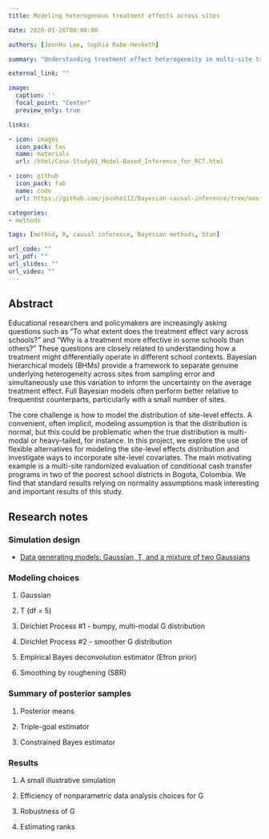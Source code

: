 ```yaml
---
title: Modeling heterogenous treatment effects across sites

date: 2020-01-26T00:00:00

authors: [JoonHo Lee, Sophia Rabe-Hesketh]

summary: "Understanding treatment effect heterogeneity in multi-site trials: A full Bayesian approach"

external_link: ""

image:
  caption: ''
  focal_point: "Center"
  preview_only: true

links:

- icon: images
  icon_pack: fas
  name: materials
  url: /html/Case-Study01_Model-Based_Inference_for_RCT.html

- icon: github
  icon_pack: fab
  name: code
  url: https://github.com/joonho112/Bayesian-causal-inference/tree/master

categories:
- methods

tags: [method, R, causal inference, Bayesian methods, Stan]

url_code: ""
url_pdf: ""
url_slides: ""
url_video: ""
---
```


## Abstract 

Educational researchers and policymakers are increasingly asking questions such as “To what extent does the treatment effect vary across schools?” and “Why is a treatment more effective in some schools than others?” These questions are closely related to understanding how a treatment might differentially operate in different school contexts. Bayesian hierarchical models (BHMs) provide a framework to separate genuine underlying heterogeneity across sites from sampling error and simultaneously use this variation to inform the uncertainty on the average treatment effect. Full Bayesian models often perform better relative to frequentist counterparts, particularly with a small number of sites.

The core challenge is how to model the distribution of site-level effects. A convenient, often implicit, modeling assumption is that the distribution is normal, but this could be problematic when the true distribution is multi-modal or heavy-tailed, for instance. In this project, we explore the use of flexible alternatives for modeling the site-level effects distribution and investigate ways to incorporate site-level covariates. The main motivating example is a multi-site randomized evaluation of conditional cash transfer programs in two of the poorest school districts in Bogota, Colombia. We find that standard results relying on normality assumptions mask interesting and important results of this study.



## Research notes

### Simulation design

- [Data generating models: Gaussian, T, and a mixture of two Gaussians](/html/Simulation-data-generation.html)


### Modeling choices

1. Gaussian 

2. T (df = 5)

3. Dirichlet Process #1 - bumpy, multi-modal G distribution

4. Dirichlet Process #2 - smoother G distribution

5. Empirical Bayes deconvolution estimator (Efron prior)

6. Smoothing by roughening (SBR)      



### Summary of posterior samples

1. Posterior means

2. Triple-goal estimator

3. Constrained Bayes estimator



### Results

1. A small illustrative simulation

2. Efficiency of nonparametric data analysis choices for G

3. Robustness of G

4. Estimating ranks



